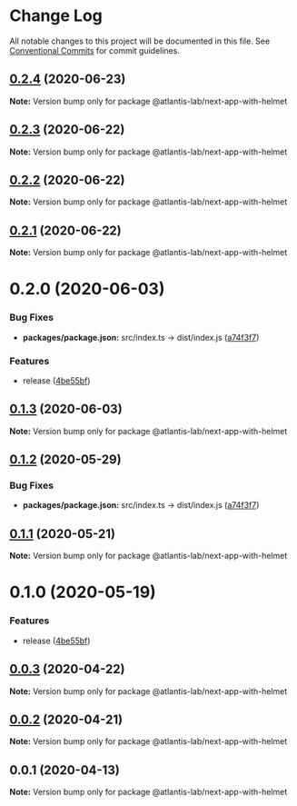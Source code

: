 # Change Log

All notable changes to this project will be documented in this file.
See [Conventional Commits](https://conventionalcommits.org) for commit guidelines.

## [0.2.4](https://github.com/Atlantis-Lab/nextjs/compare/@atlantis-lab/next-app-with-helmet@0.2.3...@atlantis-lab/next-app-with-helmet@0.2.4) (2020-06-23)

**Note:** Version bump only for package @atlantis-lab/next-app-with-helmet





## [0.2.3](https://github.com/Atlantis-Lab/nextjs/compare/@atlantis-lab/next-app-with-helmet@0.2.2...@atlantis-lab/next-app-with-helmet@0.2.3) (2020-06-22)

**Note:** Version bump only for package @atlantis-lab/next-app-with-helmet





## [0.2.2](https://github.com/Atlantis-Lab/nextjs/compare/@atlantis-lab/next-app-with-helmet@0.2.1...@atlantis-lab/next-app-with-helmet@0.2.2) (2020-06-22)

**Note:** Version bump only for package @atlantis-lab/next-app-with-helmet





## [0.2.1](https://github.com/Atlantis-Lab/nextjs/compare/@atlantis-lab/next-app-with-helmet@0.2.0...@atlantis-lab/next-app-with-helmet@0.2.1) (2020-06-22)

**Note:** Version bump only for package @atlantis-lab/next-app-with-helmet





# 0.2.0 (2020-06-03)


### Bug Fixes

* **packages/package.json:** src/index.ts -> dist/index.js ([a74f3f7](https://github.com/Atlantis-Lab/nextjs/commit/a74f3f7b03222e3bcd072d18321e6fbe6023e540))


### Features

* release ([4be55bf](https://github.com/Atlantis-Lab/nextjs/commit/4be55bf0cb647444d313752e897280b02fdfffc6))





## [0.1.3](https://github.com/Atlantis-Lab/nextjs/compare/@atlantis-lab/next-app-with-helmet@0.1.2...@atlantis-lab/next-app-with-helmet@0.1.3) (2020-06-03)

**Note:** Version bump only for package @atlantis-lab/next-app-with-helmet

## [0.1.2](https://github.com/Atlantis-Lab/next/compare/@atlantis-lab/next-app-with-helmet@0.1.1...@atlantis-lab/next-app-with-helmet@0.1.2) (2020-05-29)

### Bug Fixes

- **packages/package.json:** src/index.ts -> dist/index.js ([a74f3f7](https://github.com/Atlantis-Lab/next/commit/a74f3f7b03222e3bcd072d18321e6fbe6023e540))

## [0.1.1](https://github.com/Atlantis-Lab/next/compare/@atlantis-lab/next-app-with-helmet@0.1.0...@atlantis-lab/next-app-with-helmet@0.1.1) (2020-05-21)

**Note:** Version bump only for package @atlantis-lab/next-app-with-helmet

# 0.1.0 (2020-05-19)

### Features

- release ([4be55bf](https://github.com/Atlantis-Lab/next/commit/4be55bf0cb647444d313752e897280b02fdfffc6))

## [0.0.3](https://github.com/Atlantis-Lab/next/compare/@atlantis-lab/next-app-with-helmet@0.0.2...@atlantis-lab/next-app-with-helmet@0.0.3) (2020-04-22)

**Note:** Version bump only for package @atlantis-lab/next-app-with-helmet

## [0.0.2](https://github.com/Atlantis-Lab/next/compare/@atlantis-lab/next-app-with-helmet@0.0.1...@atlantis-lab/next-app-with-helmet@0.0.2) (2020-04-21)

**Note:** Version bump only for package @atlantis-lab/next-app-with-helmet

## 0.0.1 (2020-04-13)

**Note:** Version bump only for package @atlantis-lab/next-app-with-helmet
